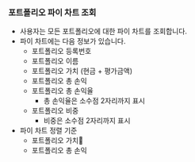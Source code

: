 
### 포트폴리오 파이 차트 조회
- 사용자는 모든 포트폴리오에 대한 파이 차트를 조회합니다.
- 파이 차트에는 다음 정보가 있습니다.
	- 포트폴리오 등록번호
	- 포트폴리오 이름
	- 포트폴리오 가치 (현금 + 평가금액)
	- 포트폴리오 총 손익
	- 포트폴리오 총 손익율
		- 총 손익율은 소수점 2자리까지 표시
	- 포트폴리오 비중
		- 비중은 소수점 2자리까지 표시
- 파이 차트 정렬 기준
	- 포트폴리오 가치
	- 포트폴리오 총 손익

